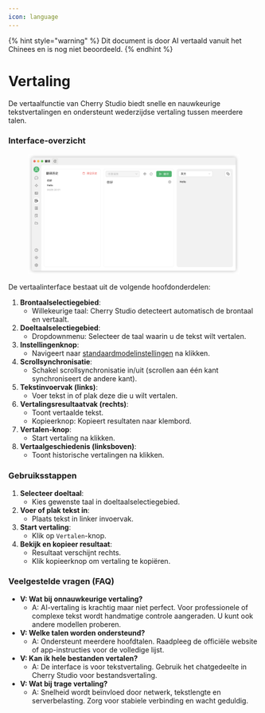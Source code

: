 ```yaml
---
icon: language
---
```


{% hint style="warning" %}
Dit document is door AI vertaald vanuit het Chinees en is nog niet beoordeeld.
{% endhint %}

# Vertaling

De vertaalfunctie van Cherry Studio biedt snelle en nauwkeurige tekstvertalingen en ondersteunt wederzijdse vertaling tussen meerdere talen.

### Interface-overzicht

<figure><img src="../../.gitbook/assets/翻译.png" alt=""><figcaption></figcaption></figure>

De vertaalinterface bestaat uit de volgende hoofdonderdelen:

1. **Brontaalselectiegebied**:
   * Willekeurige taal: Cherry Studio detecteert automatisch de brontaal en vertaalt.
2. **Doeltaalselectiegebied**:
   * Dropdownmenu: Selecteer de taal waarin u de tekst wilt vertalen.
3. **Instellingenknop**:
   * Navigeert naar [standaardmodelinstellingen](settings/default-models.md) na klikken.
4. **Scrollsynchronisatie**:
   * Schakel scrollsynchronisatie in/uit (scrollen aan één kant synchroniseert de andere kant).
5. **Tekstinvoervak (links)**:
   * Voer tekst in of plak deze die u wilt vertalen.
6. **Vertalingsresultaatvak (rechts)**:
   * Toont vertaalde tekst.
   * Kopieerknop: Kopieert resultaten naar klembord.
7. **Vertalen-knop**:
   * Start vertaling na klikken.
8. **Vertaalgeschiedenis (linksboven)**:
   * Toont historische vertalingen na klikken.

### Gebruiksstappen

1. **Selecteer doeltaal**:
   * Kies gewenste taal in doeltaalselectiegebied.
2. **Voer of plak tekst in**:
   * Plaats tekst in linker invoervak.
3. **Start vertaling**:
   * Klik op `Vertalen`-knop.
4. **Bekijk en kopieer resultaat**:
   * Resultaat verschijnt rechts.
   * Klik kopieerknop om vertaling te kopiëren.

### Veelgestelde vragen (FAQ)

* **V: Wat bij onnauwkeurige vertaling?**
  * A: AI-vertaling is krachtig maar niet perfect. Voor professionele of complexe tekst wordt handmatige controle aangeraden. U kunt ook andere modellen proberen.
* **V: Welke talen worden ondersteund?**
  * A: Ondersteunt meerdere hoofdtalen. Raadpleeg de officiële website of app-instructies voor de volledige lijst.
* **V: Kan ik hele bestanden vertalen?**
  * A: De interface is voor tekstvertaling. Gebruik het chatgedeelte in Cherry Studio voor bestandsvertaling.
* **V: Wat bij trage vertaling?**
  * A: Snelheid wordt beïnvloed door netwerk, tekstlengte en serverbelasting. Zorg voor stabiele verbinding en wacht geduldig.